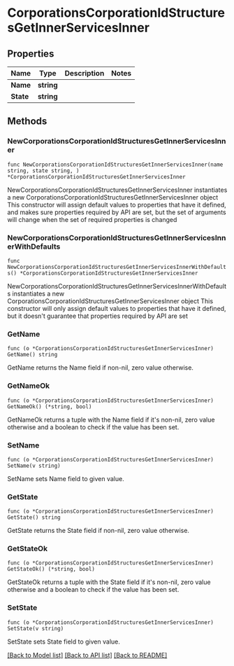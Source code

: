 # CorporationsCorporationIdStructuresGetInnerServicesInner

## Properties

Name | Type | Description | Notes
------------ | ------------- | ------------- | -------------
**Name** | **string** |  | 
**State** | **string** |  | 

## Methods

### NewCorporationsCorporationIdStructuresGetInnerServicesInner

`func NewCorporationsCorporationIdStructuresGetInnerServicesInner(name string, state string, ) *CorporationsCorporationIdStructuresGetInnerServicesInner`

NewCorporationsCorporationIdStructuresGetInnerServicesInner instantiates a new CorporationsCorporationIdStructuresGetInnerServicesInner object
This constructor will assign default values to properties that have it defined,
and makes sure properties required by API are set, but the set of arguments
will change when the set of required properties is changed

### NewCorporationsCorporationIdStructuresGetInnerServicesInnerWithDefaults

`func NewCorporationsCorporationIdStructuresGetInnerServicesInnerWithDefaults() *CorporationsCorporationIdStructuresGetInnerServicesInner`

NewCorporationsCorporationIdStructuresGetInnerServicesInnerWithDefaults instantiates a new CorporationsCorporationIdStructuresGetInnerServicesInner object
This constructor will only assign default values to properties that have it defined,
but it doesn't guarantee that properties required by API are set

### GetName

`func (o *CorporationsCorporationIdStructuresGetInnerServicesInner) GetName() string`

GetName returns the Name field if non-nil, zero value otherwise.

### GetNameOk

`func (o *CorporationsCorporationIdStructuresGetInnerServicesInner) GetNameOk() (*string, bool)`

GetNameOk returns a tuple with the Name field if it's non-nil, zero value otherwise
and a boolean to check if the value has been set.

### SetName

`func (o *CorporationsCorporationIdStructuresGetInnerServicesInner) SetName(v string)`

SetName sets Name field to given value.


### GetState

`func (o *CorporationsCorporationIdStructuresGetInnerServicesInner) GetState() string`

GetState returns the State field if non-nil, zero value otherwise.

### GetStateOk

`func (o *CorporationsCorporationIdStructuresGetInnerServicesInner) GetStateOk() (*string, bool)`

GetStateOk returns a tuple with the State field if it's non-nil, zero value otherwise
and a boolean to check if the value has been set.

### SetState

`func (o *CorporationsCorporationIdStructuresGetInnerServicesInner) SetState(v string)`

SetState sets State field to given value.



[[Back to Model list]](../README.md#documentation-for-models) [[Back to API list]](../README.md#documentation-for-api-endpoints) [[Back to README]](../README.md)


